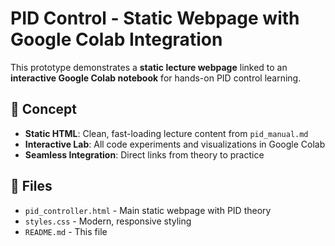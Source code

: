 # PID Control - Static Webpage with Google Colab Integration

This prototype demonstrates a **static lecture webpage** linked to an **interactive Google Colab notebook** for hands-on PID control learning.

## 🎯 Concept

- **Static HTML**: Clean, fast-loading lecture content from `pid_manual.md`
- **Interactive Lab**: All code experiments and visualizations in Google Colab
- **Seamless Integration**: Direct links from theory to practice

## 📁 Files

- `pid_controller.html` - Main static webpage with PID theory
- `styles.css` - Modern, responsive styling
- `README.md` - This file
